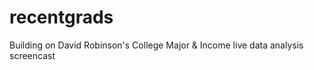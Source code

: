 # recentgrads
Building on David Robinson's College Major &amp; Income live data analysis screencast
